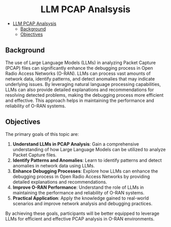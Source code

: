 # <center>LLM PCAP Analsysis</center>

- [LLM PCAP Analsysis](#llm-pcap-analsysis)
  - [Background](#background)
  - [Objectives](#objectives)

## Background
The use of Large Language Models (LLMs) in analyzing Packet Capture (PCAP) files can significantly enhance the debugging process in Open Radio Access Networks (O-RAN). LLMs can process vast amounts of network data, identify patterns, and detect anomalies that may indicate underlying issues. By leveraging natural language processing capabilities, LLMs can also provide detailed explanations and recommendations for resolving detected problems, making the debugging process more efficient and effective. This approach helps in maintaining the performance and reliability of O-RAN systems.

## Objectives
The primary goals of this topic are:

1. **Understand LLMs in PCAP Analysis**: Gain a comprehensive understanding of how Large Language Models can be utilized to analyze Packet Capture files.
2. **Identify Patterns and Anomalies**: Learn to identify patterns and detect anomalies in network data using LLMs.
3. **Enhance Debugging Processes**: Explore how LLMs can enhance the debugging process in Open Radio Access Networks by providing detailed explanations and recommendations.
4. **Improve O-RAN Performance**: Understand the role of LLMs in maintaining the performance and reliability of O-RAN systems.
5. **Practical Application**: Apply the knowledge gained to real-world scenarios and improve network analysis and debugging practices.

By achieving these goals, participants will be better equipped to leverage LLMs for efficient and effective PCAP analysis in O-RAN environments.